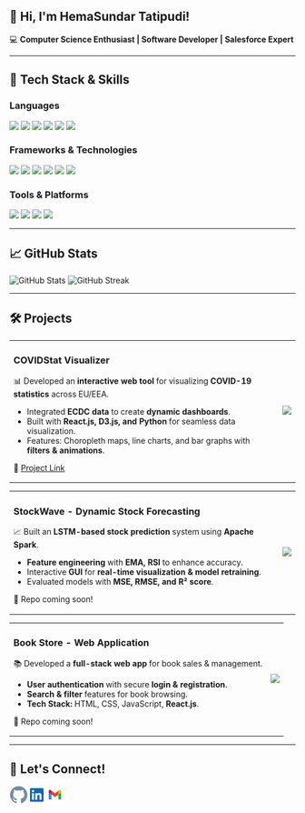 <h2>👋 Hi, I'm HemaSundar Tatipudi!</h2>

<p>💻 <strong>Computer Science Enthusiast | Software Developer | Salesforce Expert</strong></p>

<hr>

<h2>🔧 Tech Stack & Skills</h2>

<h3>Languages</h3>
<p>
<img src="https://img.shields.io/badge/Python-3776AB?style=flat&logoColor=white" style="pointer-events: none;" />
<img src="https://img.shields.io/badge/Java-007396?style=flat&logoColor=white" style="pointer-events: none;" />
<img src="https://img.shields.io/badge/C++-00599C?style=flat&logoColor=white" style="pointer-events: none;" />
<img src="https://img.shields.io/badge/JavaScript-F7DF1E?style=flat&logoColor=black" style="pointer-events: none;" />
<img src="https://img.shields.io/badge/TypeScript-3178C6?style=flat&logoColor=white" style="pointer-events: none;" />
<img src="https://img.shields.io/badge/Apex-1798C1?style=flat&logoColor=white" style="pointer-events: none;" />
</p>

<h3>Frameworks & Technologies</h3>
<p>
<img src="https://img.shields.io/badge/React-61DAFB?style=flat&logoColor=black" style="pointer-events: none;" />
<img src="https://img.shields.io/badge/Angular-DD0031?style=flat&logoColor=white" style="pointer-events: none;" />
<img src="https://img.shields.io/badge/SQL-4479A1?style=flat&logoColor=white" style="pointer-events: none;" />
<img src="https://img.shields.io/badge/Machine%20Learning-FF6F00?style=flat&logoColor=white" style="pointer-events: none;" />
<img src="https://img.shields.io/badge/Salesforce-00A1E0?style=flat&logoColor=white" style="pointer-events: none;" />
<img src="https://img.shields.io/badge/Pega-0076D6?style=flat" style="pointer-events: none;" />
</p>

<h3>Tools & Platforms</h3>
<p>
<img src="https://img.shields.io/badge/Azure%20DevOps-0078D7?style=flat&logoColor=white" style="pointer-events: none;" />
<img src="https://img.shields.io/badge/Git-F05032?style=flat&logoColor=white" style="pointer-events: none;" />
<img src="https://img.shields.io/badge/Visual%20Studio-5C2D91?style=flat&logoColor=white" style="pointer-events: none;" />
<img src="https://img.shields.io/badge/ServiceNow-00A300?style=flat&logoColor=white" style="pointer-events: none;" />
</p>

<hr>

<h2>📈 GitHub Stats</h2>
<p>
<img src="https://github-readme-stats.vercel.app/api?username=hemasundar-tatipudi&show_icons=true&theme=dark" alt="GitHub Stats" />
<img src="https://github-readme-streak-stats.herokuapp.com/?user=hemasundar-tatipudi&theme=dark" alt="GitHub Streak" />
</p>

<hr>

<h2>🛠️ Projects</h2>

<table>
  <tr>
    <td>
      <h3>COVIDStat Visualizer</h3>
      <p>📊 Developed an <strong>interactive web tool</strong> for visualizing <strong>COVID-19 statistics</strong> across EU/EEA.</p>
      <ul>
        <li>Integrated <strong>ECDC data</strong> to create <strong>dynamic dashboards</strong>.</li>
        <li>Built with <strong>React.js, D3.js, and Python</strong> for seamless data visualization.</li>
        <li>Features: Choropleth maps, line charts, and bar graphs with <strong>filters & animations</strong>.</li>
      </ul>
      <p>🔗 <a href="https://dataviscourse2024.github.io/group-project-covidstat-visualizer/">Project Link</a></p>
    </td>
    <td><img src="https://github.com/yourusername/covidstat/raw/main/demo.gif" width="300px" /></td>
  </tr>
</table>

<table>
  <tr>
    <td>
      <h3>StockWave - Dynamic Stock Forecasting</h3>
      <p>📈 Built an <strong>LSTM-based stock prediction</strong> system using <strong>Apache Spark</strong>.</p>
      <ul>
        <li><strong>Feature engineering</strong> with <strong>EMA, RSI</strong> to enhance accuracy.</li>
        <li>Interactive <strong>GUI</strong> for <strong>real-time visualization & model retraining</strong>.</li>
        <li>Evaluated models with <strong>MSE, RMSE, and R² score</strong>.</li>
      </ul>
      <p>🔗 Repo coming soon!</p>
    </td>
    <td><img src="https://github.com/yourusername/stockwave/raw/main/demo.gif" width="300px" /></td>
  </tr>
</table>

<table>
  <tr>
    <td>
      <h3>Book Store - Web Application</h3>
      <p>📚 Developed a <strong>full-stack web app</strong> for book sales & management.</p>
      <ul>
        <li><strong>User authentication</strong> with secure <strong>login & registration</strong>.</li>
        <li><strong>Search & filter</strong> features for book browsing.</li>
        <li><strong>Tech Stack:</strong> HTML, CSS, JavaScript, <strong>React.js</strong>.</li>
      </ul>
      <p>🔗 Repo coming soon!</p>
    </td>
    <td><img src="https://github.com/yourusername/bookstore/raw/main/demo.gif" width="300px" /></td>
  </tr>
</table>

<hr>

<h2>📧 Let's Connect!</h2>
<p class="social-icons">
<a href="https://github.com/hemasundar-tatipudi/"><img align="left" alt="GitHub" width="32px" src="https://github.com/hemasundar-tatipudi/hemasundar-tatipudi/blob/main/assets/icons/github.svg" /></a>
<a href="https://www.linkedin.com/in/findmehere-hs/"><img align="left" alt="LinkedIn" width="32px" src="https://github.com/hemasundar-tatipudi/hemasundar-tatipudi/blob/main/assets/icons/linkedin.svg" /></a>
<a href="mailto:hemasundarhs53@gmail.com"><img align="left" alt="Gmail" width="32px" src="https://github.com/hemasundar-tatipudi/hemasundar-tatipudi/blob/main/assets/icons/gmail.svg" /></a>
</p>
<br>
